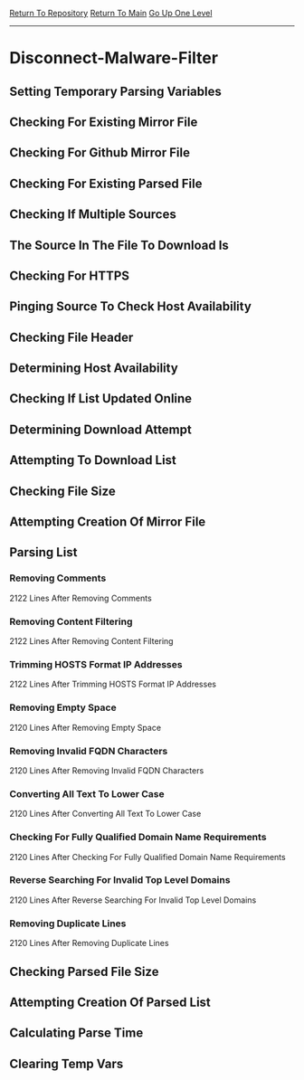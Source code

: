 [Return To Repository](https://github.com/deathbybandaid/piholeparser/)
[Return To Main](https://github.com/deathbybandaid/piholeparser/blob/dev-nomerge/RecentRunLogs/Mainlog.md)
[Go Up One Level](https://github.com/deathbybandaid/piholeparser/blob/dev-nomerge/RecentRunLogs/TopLevelScripts/30-Processing-Blacklists.md)
____________________________________
# Disconnect-Malware-Filter
## Setting Temporary Parsing Variables
## Checking For Existing Mirror File
## Checking For Github Mirror File
## Checking For Existing Parsed File
## Checking If Multiple Sources
## The Source In The File To Download Is
## Checking For HTTPS
## Pinging Source To Check Host Availability
## Checking File Header
## Determining Host Availability
## Checking If List Updated Online
## Determining Download Attempt
## Attempting To Download List
## Checking File Size
## Attempting Creation Of Mirror File
## Parsing List
### Removing Comments
2122 Lines After Removing Comments
### Removing Content Filtering
2122 Lines After Removing Content Filtering
### Trimming HOSTS Format IP Addresses
2122 Lines After Trimming HOSTS Format IP Addresses
### Removing Empty Space
2120 Lines After Removing Empty Space
### Removing Invalid FQDN Characters
2120 Lines After Removing Invalid FQDN Characters
### Converting All Text To Lower Case
2120 Lines After Converting All Text To Lower Case
### Checking For Fully Qualified Domain Name Requirements
2120 Lines After Checking For Fully Qualified Domain Name Requirements
### Reverse Searching For Invalid Top Level Domains
2120 Lines After Reverse Searching For Invalid Top Level Domains
### Removing Duplicate Lines
2120 Lines After Removing Duplicate Lines
## Checking Parsed File Size
## Attempting Creation Of Parsed List
## Calculating Parse Time
## Clearing Temp Vars
